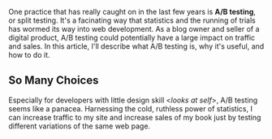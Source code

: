 One practice that has really caught on in the last few years is **A/B testing**,
or split testing. It's a facinating way that statistics and the running of
trials has wormed its way into web development. As a blog owner and seller of
a digital product, A/B testing could potentially have a large impact on traffic
and sales. In this article, I'll describe what A/B testing is, why it's useful,
and how to do it.

## So Many Choices

Especially for developers with little design skill <*looks at self*>, A/B
testing seems like a panacea. Harnessing the cold, ruthless power of statistics,
I can increase traffic to my site and increase sales of my book just by testing
different variations of the same web page. 
